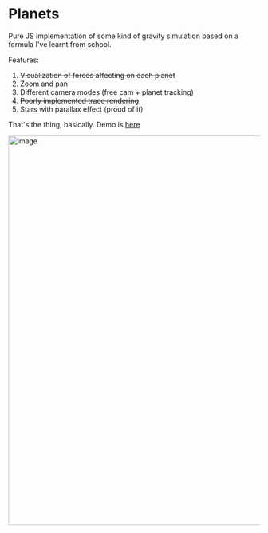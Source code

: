 # Planets
Pure JS implementation of some kind of gravity simulation based on a formula I've learnt from school. 

Features:
1) ~~Visualization of forces affecting on each planet~~
2) Zoom and pan
3) Different camera modes (free cam + planet tracking)
4) ~~Poorly implemented trace rendering~~
5) Stars with parallax effect (proud of it)

That's the thing, basically. Demo is [here](https://labtorie.github.io/planets/)

<img width="782" alt="image" src="https://user-images.githubusercontent.com/56982278/184643396-17b3b4ec-cd00-4f29-8ad7-1d06fb935432.png">
